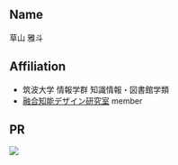 ## Name
草山 雅斗
## Affiliation
* 筑波大学 情報学群 知識情報・図書館学類
* [融合知能デザイン研究室](https://fusioncomplab.org/) member
## PR
![](https://crowd4u.org/script/task_loader.js?requester=2309&length=10")
